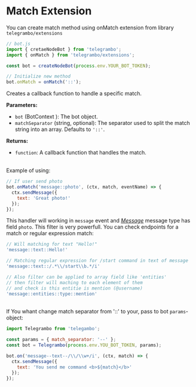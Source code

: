 # Match Extension

You can create match method using onMatch extension from library `telegrambo/extensions`
```js
// bot.js
import { cretaeNodeBot } from 'telegrambo';
import { onMatch } from 'telegrambo/extensions';

const bot = createNodeBot(process.env.YOUR_BOT_TOKEN);

// Initialize new method
bot.onMatch = onMatch('::');
```

Creates a callback function to handle a specific match.

**Parameters:**

- `bot` (BotContext ): The bot object.
- `matchSeparator` (string, optional): The separator used to split the match string into an array. Defaults to `'::'`.

**Returns:**

- `function`: A callback function that handles the match.

<br>Example of using:

```js
// If user send photo
bot.onMatch('message::photo', (ctx, match, eventName) => {
  ctx.sendMessage({
    text: 'Great photo!'
  });
});
```

This handler will working in `message` event and [_Message_](https://core.telegram.org/bots/api#message) message type has field `photo`.
This filter is very powerfull. You can check endpoints for a match or regular expression match:

```js
// Will matching for text "Hello!"
'message::text::Hello!'

// Matching regular expression for /start command in text of message 
'message::text::/.*\\/start\\b.*/i'

// Also filter can be applied to array field like 'entities'
// then filter will maching to each element of them
// and check is this entitie is mention (@username) 
'message::entities::type::mention'
```

<br>If You whant change match separator from '::' to your, pass to bot `params`-object: 

```js
import Telegrambo from 'telegambo';

const params = { match_separator: '--' };
const bot = Telegrambo(process.env.YOU_BOT_TOKEN, params);

bot.on('message--text--/\\/\\w+/i', (ctx, match) => {
  ctx.sendMessage({
    text: 'You send me command <b>${match}</b>'
  });
});
```